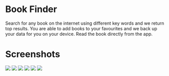 # Book Finder
Search for any book on the internet using different key words and we return top results. You are able to add books to your favourites and we back up your data for you on your device. Read the book directly from the app.

# Screenshots

![](Documentation/iphone11_1.png)
![](Documentation/iphone11_2.png)
![](Documentation/iphone11_3.png)
![](Documentation/iphone11_4.png)
![](Documentation/iphone11_5.png)
![](Documentation/iphone11_6.png)


